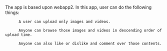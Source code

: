 The app is based upon webapp2. In this app, user can do the following things:

          A user can upload only images and videos.
          
          Anyone can browse those images and videos in descending order of upload time. 
          
          Anyone can also like or dislike and comment over those contents.
          
